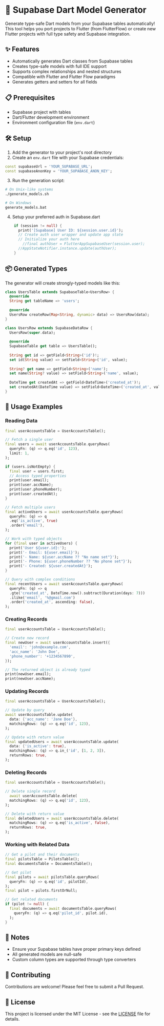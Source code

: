 # 🚀 Supabase Dart Model Generator

Generate type-safe Dart models from your Supabase tables automatically! This tool helps you port projects to Flutter (from FlutterFlow) or create new Flutter projects with full type safety and Supabase integration.

## ✨ Features

- Automatically generates Dart classes from Supabase tables
- Creates type-safe models with full IDE support
- Supports complex relationships and nested structures
- Compatible with Flutter and Flutter Flow paradigms
- Generates getters and setters for all fields

## 📋 Prerequisites

- Supabase project with tables
- Dart/Flutter development environment
- Environment configuration file (`env.dart`)

## 🛠️ Setup

1. Add the generator to your project's root directory
2. Create an `env.dart` file with your Supabase credentials:

```dart
const supabaseUrl = 'YOUR_SUPABASE_URL';
const supabaseAnonKey = 'YOUR_SUPABASE_ANON_KEY';
```

3. Run the generation script:
```bash
# On Unix-like systems
./generate_models.sh

# On Windows
generate_models.bat
```

4. Setup your preferred auth in Supabase.dart
```dart
    if (session != null) {
      print('[Supabase] User ID: ${session.user.id}');
      // Create auth user wrapper and update app state
      // Initialize your auth here
	    //final authUser = FlutterAppSupabaseUser(session.user);
      //AppStateNotifier.instance.update(authUser);
    }
```

## 📦 Generated Types

The generator will create strongly-typed models like this:

```dart
class UsersTable extends SupabaseTable<UsersRow> {
  @override
  String get tableName => 'users';
  
  @override
  UsersRow createRow(Map<String, dynamic> data) => UsersRow(data);
}

class UsersRow extends SupabaseDataRow {
  UsersRow(super.data);
  
  @override
  SupabaseTable get table => UsersTable();
  
  String get id => getField<String>('id')!;
  set id(String value) => setField<String>('id', value);
  
  String? get name => getField<String>('name');
  set name(String? value) => setField<String>('name', value);
  
  DateTime get createdAt => getField<DateTime>('created_at')!;
  set createdAt(DateTime value) => setField<DateTime>('created_at', value);
}
```

## 🚀 Usage Examples

### Reading Data
```dart
final userAccountsTable = UserAccountsTable();

// Fetch a single user
final users = await userAccountsTable.queryRows(
  queryFn: (q) => q.eq('id', 123),
  limit: 1,
);

if (users.isNotEmpty) {
  final user = users.first;
  // Access typed properties
  print(user.email);
  print(user.accName);
  print(user.phoneNumber);
  print(user.createdAt);
}

// Fetch multiple users
final activeUsers = await userAccountsTable.queryRows(
  queryFn: (q) => q
  .eq('is_active', true)
  .order('email'),
);

// Work with typed objects
for (final user in activeUsers) {
  print('User ${user.id}:');
  print('- Email: ${user.email}');
  print('- Name: ${user.accName ?? "No name set"}');
  print('- Phone: ${user.phoneNumber ?? "No phone set"}');
  print('- Created: ${user.createdAt}');
}

// Query with complex conditions
final recentUsers = await userAccountsTable.queryRows(
  queryFn: (q) => q
  .gte('created_at', DateTime.now().subtract(Duration(days: 7)))
  .ilike('email', '%@gmail.com')
  .order('created_at', ascending: false),
);
```

### Creating Records
```dart
final userAccountsTable = UserAccountsTable();

// Create new record
final newUser = await userAccountsTable.insert({
  'email': 'john@example.com',
  'acc_name': 'John Doe',
  'phone_number': '+1234567890',
});

// The returned object is already typed
print(newUser.email);
print(newUser.accName);
```

### Updating Records
```dart
final userAccountsTable = UserAccountsTable();

// Update by query
await userAccountsTable.update(
  data: {'acc_name': 'Jane Doe'},
  matchingRows: (q) => q.eq('id', 123),
);

// Update with return value
final updatedUsers = await userAccountsTable.update(
  data: {'is_active': true},
  matchingRows: (q) => q.in_('id', [1, 2, 3]),
  returnRows: true,
);
```

### Deleting Records
```dart
final userAccountsTable = UserAccountsTable();

// Delete single record
  await userAccountsTable.delete(
  matchingRows: (q) => q.eq('id', 123),
);

// Delete with return value
final deletedUsers = await userAccountsTable.delete(
  matchingRows: (q) => q.eq('is_active', false),
  returnRows: true,
);
```

### Working with Related Data
```dart
// Get a pilot and their documents
final pilotsTable = PilotsTable();
final documentsTable = DocumentsTable();

// Get pilot
final pilots = await pilotsTable.queryRows(
  queryFn: (q) => q.eq('id', pilotId),
);
final pilot = pilots.firstOrNull;

// Get related documents
if (pilot != null) {
  final documents = await documentsTable.queryRows(
    queryFn: (q) => q.eq('pilot_id', pilot.id),
  );
}
```

## 📝 Notes

- Ensure your Supabase tables have proper primary keys defined
- All generated models are null-safe
- Custom column types are supported through type converters

## 🤝 Contributing

Contributions are welcome! Please feel free to submit a Pull Request.

## 📄 License

This project is licensed under the MIT License - see the [LICENSE](LICENSE) file for details.
